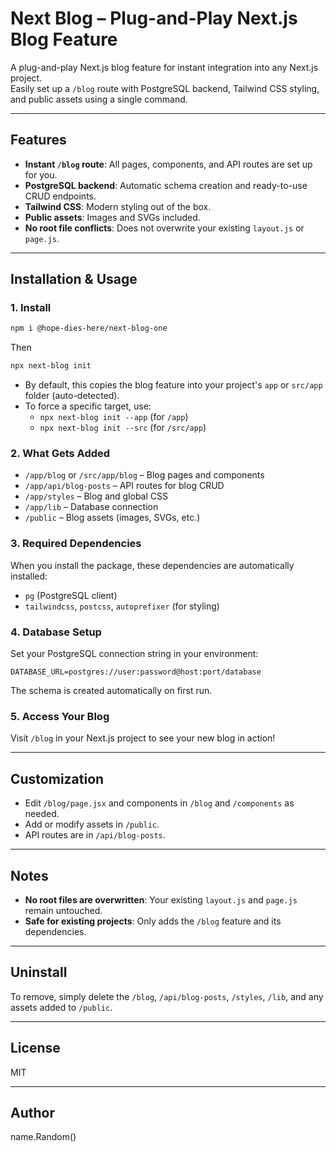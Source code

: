 # Next Blog – Plug-and-Play Next.js Blog Feature

A plug-and-play Next.js blog feature for instant integration into any Next.js project.  
Easily set up a `/blog` route with PostgreSQL backend, Tailwind CSS styling, and public assets using a single command.

---

## Features

- **Instant `/blog` route**: All pages, components, and API routes are set up for you.
- **PostgreSQL backend**: Automatic schema creation and ready-to-use CRUD endpoints.
- **Tailwind CSS**: Modern styling out of the box.
- **Public assets**: Images and SVGs included.
- **No root file conflicts**: Does not overwrite your existing `layout.js` or `page.js`.

---

## Installation & Usage

### 1. Install 

```bash
npm i @hope-dies-here/next-blog-one
```

Then 

```bash
npx next-blog init
```

- By default, this copies the blog feature into your project's `app` or `src/app` folder (auto-detected).
- To force a specific target, use:
  - `npx next-blog init --app` (for `/app`)
  - `npx next-blog init --src` (for `/src/app`)

### 2. What Gets Added

- `/app/blog` or `/src/app/blog` – Blog pages and components
- `/app/api/blog-posts` – API routes for blog CRUD
- `/app/styles` – Blog and global CSS
- `/app/lib` – Database connection
- `/public` – Blog assets (images, SVGs, etc.)

### 3. Required Dependencies

When you install the package, these dependencies are automatically installed:

- `pg` (PostgreSQL client)
- `tailwindcss`, `postcss`, `autoprefixer` (for styling)

### 4. Database Setup

Set your PostgreSQL connection string in your environment:

```env
DATABASE_URL=postgres://user:password@host:port/database
```

The schema is created automatically on first run.

### 5. Access Your Blog

Visit `/blog` in your Next.js project to see your new blog in action!

---

## Customization

- Edit `/blog/page.jsx` and components in `/blog` and `/components` as needed.
- Add or modify assets in `/public`.
- API routes are in `/api/blog-posts`.

---

## Notes

- **No root files are overwritten**: Your existing `layout.js` and `page.js` remain untouched.
- **Safe for existing projects**: Only adds the `/blog` feature and its dependencies.

---

## Uninstall

To remove, simply delete the `/blog`, `/api/blog-posts`, `/styles`, `/lib`, and any assets added to `/public`.

---

## License

MIT

---

## Author

name.Random()